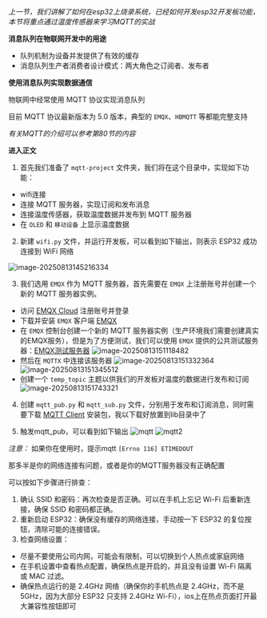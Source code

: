 *上一节，我们讲解了如何在esp32上烧录系统，已经如何开发esp32开发板功能，本节将重点通过温度传感器来学习MQTT的实战*

**消息队列在物联网开发中的用途**

- 队列机制为设备并发提供了有效的缓存
- 消息队列生产者消费者设计模式：两大⻆色之订阅者、发布者

**使用消息队列实现数据通信**

物联网中经常使用 MQTT 协议实现消息队列

目前 MQTT 协议最新版本为 5.0 版本，典型的 `EMQX`、`HBMQTT` 等都能完整支持

*有关MQTT的介绍可以参考第80节的内容*

**进入正文**

1. 首先我们准备了 `mqtt-project` 文件夹，我们将在这个目录中，实现如下功能：

- wifi连接
- 连接 MQTT 服务器，实现订阅和发布消息
- 连接温度传感器，获取温度数据并发布到 MQTT 服务器
- 在 `OLED` 和 `移动设备` 上显示温度数据

2. 新建 `wifi.py` 文件，并运行开发板，可以看到如下输出，则表示 ESP32 成功连接到 WiFi 网络

![image-20250813145216334](https://oss.yanquankun.cn/oss-cdn/img/image-20250813145216334.png!watermark)

3. 我们选用 `EMQX` 作为 MQTT 服务器，首先需要在 `EMQX` 上注册账号并创建一个新的 MQTT 服务器实例。

- 访问 [EMQX Cloud](https://www.emqx.com/zh) 注册账号并登录
- 下载并安装 `EMQX` 客户端 [EMQX](https://mqttx.app/zh/downloads)
- 在 `EMQX` 控制台创建一个新的 MQTT 服务器实例（生产环境我们需要创建真实的EMQX服务），但是为了方便测试，我们可以使用 `EMQX` 提供的公共测试服务器：[EMQX测试服务器](https://www.emqx.com/zh/mqtt/public-mqtt5-broker)
![image-20250813151118482](https://oss.yanquankun.cn/oss-cdn/img/image-20250813151118482.png!watermark)
- 然后在 `MQTTX` 中连接该服务器
![image-20250813151332364](https://oss.yanquankun.cn/oss-cdn/img/image-20250813151332364.png!watermark)
![image-20250813151345512](https://oss.yanquankun.cn/oss-cdn/img/image-20250813151345512.png!watermark)
- 创建一个 `temp_topic` 主题以供我们的开发板对温度的数据进行发布和订阅
![image-20250813151743321](https://oss.yanquankun.cn/oss-cdn/img/image-20250813151743321.png!watermark)

4. 创建 `mqtt_pub.py` 和 `mqtt_sub.py` 文件，分别用于发布和订阅消息，同时需要下载 [MQTT Client](https://github.com/micropython/micropython-lib/tree/master/micropython/umqtt.simple) 安装包，我以下载好放置到lib目录中了

5. 触发mqtt_pub，可以看到如下输出
![mqtt](https://oss.yanquankun.cn/oss-cdn/img/mqtt.png!watermark)
![mqtt2](https://oss.yanquankun.cn/oss-cdn/img/mqtt2.png!watermark)

*注意：*
如果你在使用时，提示mqtt `[Errno 116] ETIMEDOUT`

那多半是你的网络连接有问题，或者是你的MQTT服务器没有正确配置

可以按如下步骤进行排查：

1.	确认 SSID 和密码：再次检查是否正确。可以在手机上忘记 Wi-Fi 后重新连接，确保 SSID 和密码都正确。
2.	重新启动 ESP32：确保没有缓存的网络连接，手动按一下 ESP32 的复位按钮，清除可能的连接错误。
3.	检查网络设置：
- 尽量不要使用公司内网，可能会有限制，可以切换到个人热点或家庭网络
- 在手机设置中查看热点配置，确保热点是开启的，并且没有设置 Wi-Fi 隔离 或 MAC 过滤。
- 确保热点运行的是 2.4GHz 网络（确保你的手机热点是 2.4GHz，而不是 5GHz，因为大部分 ESP32 只支持 2.4GHz Wi-Fi），ios上在热点页面打开最大兼容性按钮即可